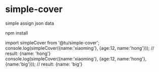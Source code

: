 # simple-cover
simple assign json data  

npm install

import simpleCover from '@tu/simple-cover';
console.log(simpleCover({name:'xiaoming'}, {age:12, name:'hong'})); // result: {name: 'hong'}  
console.log(simpleCover({name:'xiaoming'}, {age:12, name:'hong'}, {name:'big'})); // result: {name: 'big'}

